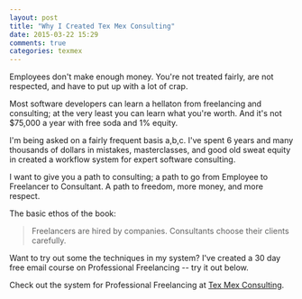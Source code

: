 ```yaml
---
layout: post
title: "Why I Created Tex Mex Consulting"
date: 2015-03-22 15:29
comments: true
categories: texmex
---
```


Employees don't make enough money. You're not treated fairly, are not respected,
and have to put up with a lot of crap. 

Most software developers can learn a hellaton from freelancing and consulting;
at the very least you can learn what you're worth. And it's not $75,000 a year
with free soda and 1% equity.

I'm being asked on a fairly frequent basis a,b,c. I've spent 6 years and many
thousands of dollars in mistakes, masterclasses, and good old sweat equity in
created a workflow system for expert software consulting.

I want to give you a path to consulting; a path to go from Employee to
Freelancer to Consultant. A path to freedom, more money, and more respect.

The basic ethos of the book:

> Freelancers are hired by companies. Consultants choose their clients
> carefully.

Want to try out some the techniques in my system? I've created a 30 day free
email course on Professional Freelancing -- try it out below.

<script src="https://app.convertkit.com/landing_pages/376.js"></script>

Check out the system for Professional Freelancing at [Tex Mex
Consulting](http://texmexconsulting.com/). 

